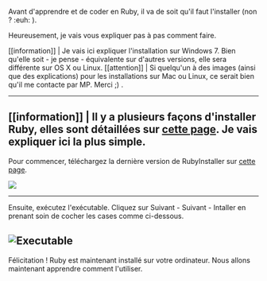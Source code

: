Avant d'apprendre et de coder en Ruby, il va de soit qu'il faut l'installer (non ? :euh: ).

Heureusement, je vais vous expliquer pas à pas comment faire.

[[information]]
| Je vais ici expliquer l'installation sur Windows 7. Bien qu'elle soit - je pense - équivalente sur d'autres versions, elle sera différente sur OS X ou Linux. 
[[attention]]
| Si quelqu'un à des images (ainsi que des explications) pour les installations sur Mac ou Linux, ce serait bien qu'il me contacte par MP. Merci ;) .

---
[[information]]
| Il y a plusieurs façons d'installer Ruby, elles sont détaillées sur [cette page](https://www.ruby-lang.org/fr/downloads/). Je vais expliquer ici la plus simple.
---
Pour commencer, téléchargez la dernière version de RubyInstaller sur [cette page](http://rubyinstaller.org/downloads/).

![](/media/galleries/572/cd437911-ea31-431a-969f-364e25008c06.jpg.960x960_q85.jpg)

---
Ensuite, exécutez l'exécutable.
Cliquez sur Suivant - Suivant - Intaller en prenant soin de cocher les cases comme ci-dessous.

![Executable](/media/galleries/572/de447261-ac42-447c-b454-bb543de0fffd.jpg.960x960_q85.jpg)
---
Félicitation ! Ruby est maintenant installé sur votre ordinateur.
Nous allons maintenant apprendre comment l'utiliser.